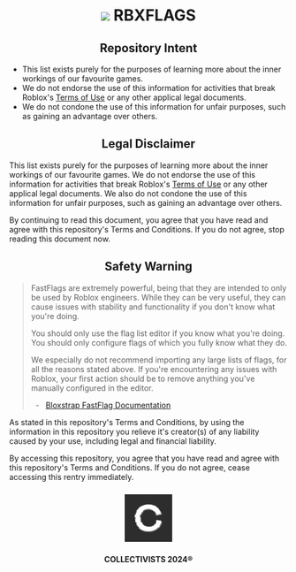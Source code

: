 <h1 align="center"><img src="https://github.com/pizzaboxer/bloxstrap/raw/main/Images/Bloxstrap.png" width="28"/> RBXFLAGS</h1>

<h2 align="center">Repository Intent</h2>

* This list exists purely for the purposes of learning more about the inner workings of our favourite games.
* We do not endorse the use of this information for activities that break Roblox's [Terms of Use](https://en.help.roblox.com/hc/en-us/articles/115004647846-Roblox-Terms-of-Use) or any other applical legal documents.
* We do not condone the use of this information for unfair purposes, such as gaining an advantage over others.

<h2 align="center">Legal Disclaimer</h2>

This list exists purely for the purposes of learning more about the inner workings of our favourite games. We do not endorse the use of this information for activities that break Roblox's [Terms of Use](https://en.help.roblox.com/hc/en-us/articles/115004647846-Roblox-Terms-of-Use) or any other applical legal documents. We also do not condone the use of this information for unfair purposes, such as gaining an advantage over others.

By continuing to read this document, you agree that you have read and agree with this repository's Terms and Conditions. If you do not agree, stop reading this document now.

<h2 align="center">Safety Warning</h2>

> FastFlags are extremely powerful, being that they are intended to only be used by Roblox engineers. While they can be very useful, they can cause issues with stability and functionality if you don't know what you're doing.
> 
> You should only use the flag list editor if you know what you're doing. You should only configure flags of which you fully know what they do.
> 
> We especially do not recommend importing any large lists of flags, for all the reasons stated above. If you're encountering any issues with Roblox, your first action should be to remove anything you've manually configured in the editor.
>
> &nbsp;&nbsp;-&nbsp;&nbsp; [Bloxstrap FastFlag Documentation](https://github.com/pizzaboxer/bloxstrap/wiki/A-guide-to-FastFlags)

As stated in this repository's Terms and Conditions, by using the information in this repository you relieve it's creator(s) of any liability caused by your use, including legal and financial liability.

By accessing this repository, you agree that you have read and agree with this repository's Terms and Conditions. If you do not agree, cease accessing this rentry immediately.

<h3 align="center">
  <img src="assets/ICON-DARK.gif" width="86" alt="COLLECTIVISTS">
</h3>

<h4 align="center">COLLECTIVISTS 2024®</h3>

